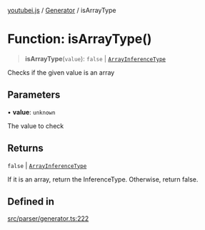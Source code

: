 [youtubei.js](../../../README.md) / [Generator](../README.md) / isArrayType

# Function: isArrayType()

> **isArrayType**(`value`): `false` \| [`ArrayInferenceType`](../type-aliases/ArrayInferenceType.md)

Checks if the given value is an array

## Parameters

• **value**: `unknown`

The value to check

## Returns

`false` \| [`ArrayInferenceType`](../type-aliases/ArrayInferenceType.md)

If it is an array, return the InferenceType. Otherwise, return false.

## Defined in

[src/parser/generator.ts:222](https://github.com/LuanRT/YouTube.js/blob/af92984523f90200a18314b94478a2697c9deab0/src/parser/generator.ts#L222)
